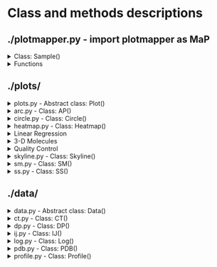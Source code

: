 # Class and methods descriptions
## ./plotmapper.py - import plotmapper as MaP

<details><summary>Class: Sample()</summary>
<details><summary>Initialization</summary>

  - __init__()
    - For each parameter that gets passed during Sample initialization, a data
      object is created and added to the "data" dictionary property.
      - e.g. Sample(ct="ctfile.ct") -> Sample.data["ct"] = CT(file="ctfile.ct")
    - If dance_prefix is provided, dance components are stored as a list of
        Sample objects in the property "Sample.dance". This will include PAIR,
        RInG, CT, and bp probabilities if files are found matching the prefix.
    - Parameters:
      - sample = a name or label given to this sample for figure legends
      - fasta = a reference sequence, required for JuMP data
      - profile = a shapemapper profile.txt output file
      - ct = a ct structure to be associated with this data
      - compct = a second ct structure
      - ss = a secondary structure file (.xrna, .varna, .cte, or .nsd)
      - log = a shapemapper log output file (_log.txt)
      - rings = a correlation output file from ringmapper
      - deletions = a deletions count output file from SHAPE-JuMP
      - pairs = a PAIRs output file from pairmapper
      - pdb = a pdb structure, must be standard pdb format
      - pdb_kwargs = dictionary containing arguments for parsing pdb files
        - chain = name of the chain of interest, should be a single character
        - fasta = a reference sequence, required only if header is missing
        - offset = numeric position for 1st nt, required only if no header
      - probs = a base-pairing probability dotplot file from ProbabilityPlot
      - dance_prefix = the file name prefix for all dance-mapper output files
</details>
<details><summary>Internal methods</summary>

  - init_dance(self, prefix)
    - Called during Sample initialization. This function looks for files
      matching the given dance file prefix and creates a list of sample objects
      containing data about each component of the dance model.
  - get_data(self, key)
    - looks for key (string) to return the corresponding property.
  - get_data_list(self, *keys)
    - calls get_data on each key and packs result into a list.
  - filter_ij(self, ij, fit_to, **kwargs)
    - convenience function for ij.filter(), Sample.filter_ij('rings', 'ct') is
      equivalent to Sample.data["rings"].filter(fit_to=Sample.data["ct"])
  - dance_filter(self, filterneg=True, cdfilter=15, sigfilter=23, ssfilter=True)
    - applies filters appropriate for plotting dance rings and pairs together.
</details>
<details><summary>Plotting methods</summary>

  - make_*plot() - makes a single plot from Sample data
  - make_*plot_multifilter() - makes multiple plots from sets of filters
    - Replace *plot with skyline, shapemapper, ap, ss, mol, heatmap, circle or qc
</details>
</details>

<details><summary>Functions</summary>
<details><summary>Function: create_code_button()</summary>

  When used within a Jupyter notebook, this will embed an HTML button which 
  toggles hiding/showing code blocks. This is especially useful for creating a
  report of your analysis exported to HTML.
</details>
<details><summary>Function: array_*plot()</summary>

  Replace *plot with qc, skyline, ap, ss, mol, heatmap, circle, or linreg. These
  take a list of samples and makes one plot per sample. Makes it easy to compare
  similar data between samples.
  
  Sample.make_plot() == MaP.array_plot([Sample])
</details>
</details>

## ./plots/
<details><summary>plots.py - Abstract class: Plot()</summary>

This is an abstract class that defines some generally useful methods and what
properties a plot object should have.
### Methods:
- __init__() from the number of samples, makes a figure and axis grid.
- get_ax() return the axis corresponding to the *n*th sample
- add_sample() retrieves data and passes it on to plot_data()
- view_colormap() creates an appropiate colormap for given ij data.
- get_rows_columns() returns # of rows an columns for a given # of samples
- add_sequence() adds a sequence bar along the x-axis of the given plot
- abstract get_figsize(): each figure must know how big to be.
- abstract plot_data(): each figure must know how to plot the given data
</details>
<details><summary>arc.py - Class: AP()</summary>

This creates a grid of arcPlots.
### Methods
- plot_data() plots the given data on the current axis, then moves to next axis.
- add_patches() draws arcs as a patch_collection.
- add_title()
- get_figsize()
- plot_profile() draws the mid-plot reactivity bar chart
</details>
<details><summary>circle.py - Class: Circle()</summary>

Creates a grid of circle plots, similar to an arcPlot, but arranged in a circle.
### Methods
- plot_data() plots the data on the current axis, then moves to the next.
- get_figsize()
- add_patches() draws arcs as a patch collection
</details>
<details><summary>heatmap.py - Class: Heatmap()</summary>

--
A nt x nt grid that plots each ij data point as a pixel. Useful for viewing very
dense data.
### Methods
- plot_data() adds a structure as contour map and ij data as heatmap.
- get_figsize()
- plot_contour_distances() draws the contour plot
- plot_heatmap_data() draws the heatmap
</details>
<details><summary>Linear Regression</summary>

---

### linreg.py - Class LinReg()
A classic grid plot. Showing separation of paired and unpaired reactivity along
diagonal and linear regression between each passed sample in the other positions.
### Methods
- get_rows_columns()
- get_figsize()
- plot_data()
- plot_regression()
- plot_kde()

---

</details>
<details><summary>3-D Molecules</summary>

---

### mol.py - Class Mol()
An interactive 3D RNA structure colored by reactivity, with ij data plotted as
cylinders. Built with py3DMol (3DMol.js).
### Methods
- get_figsize()
- get_viewer() similar to get_ax() but for a 3DMol view object
- plot_data()
- add_lines()
- plot_ij()
- set_colors()

---

</details>
<details><summary>Quality Control</summary>

---

### qc.py - Class: QC()
Quality control metrics including distributions of mutations per molecule, read
lengths, and reactivities.
### Methods
- 
</details>
<details><summary>skyline.py - Class: Skyline()</summary></details>
<details><summary>sm.py - Class: SM()</summary></details>
<details><summary>ss.py - Class: SS()</summary></details>

## ./data/
<details><summary>data.py - Abstract class: Data()</summary></details>
<details><summary>ct.py - Class: CT()</summary></details>
<details><summary>dp.py - Class: DP()</summary></details>
<details><summary>ij.py - Class: IJ()</summary></details>
<details><summary>log.py - Class: Log()</summary></details>
<details><summary>pdb.py - Class: PDB()</summary></details>
<details><summary>profile.py - Class: Profile()</summary></details>
